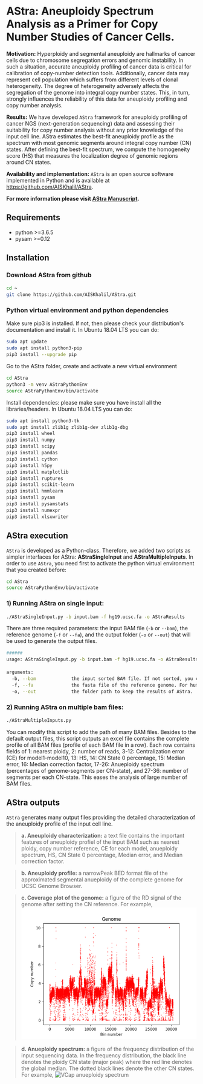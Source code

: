 # AStra: Aneuploidy Spectrum Analysis as a Primer for Copy Number Studies of Cancer Cells. 

**Motivation:** Hyperploidy and segmental aneuploidy are hallmarks of cancer cells due to chromosome segregation errors and genomic instability. In such a situation, accurate aneuploidy profiling of cancer data is critical for calibration of copy-number detection tools. Additionally, cancer data may represent cell population which suffers from different levels of clonal heterogeneity. The degree of heterogeneity adversely affects the segregation of the genome into integral copy number states. This, in turn, strongly influences the reliability of this data for aneuploidy profiling and copy number analysis.

**Results:** We have developed `AStra` framework for aneuploidy profiling of cancer NGS (next-generation sequencing) data and assessing their suitability for copy number analysis without any prior knowledge of the input cell line. AStra estimates the best-fit aneuploidy profile as the spectrum with most genomic segments around integral copy number (CN) states. After defining the best-fit spectrum, we compute the homogeneity score (HS) that measures the localization degree of genomic regions around CN states.

**Availability and implementation:** `AStra` is an open source software implemented in Python and is available at https://github.com/AISKhalil/AStra.

**For more information please visit [AStra Manuscript](https://www.biorxiv.org/content/10.1101/639294v1?rss=1).**


## Requirements

- python >=3.6.5
- pysam  >=0.12

## Installation

### Download AStra from github

```bash
cd ~
git clone https://github.com/AISKhalil/AStra.git
```

### Python virtual environment and python dependencies

Make sure pip3 is installed. If not, then please check your distribution's documentation and install it. In Ubuntu 18.04 LTS you can do:

```bash
sudo apt update
sudo apt install python3-pip
pip3 install --upgrade pip
```

Go to the AStra folder, create and activate a new virtual environment

```bash
cd AStra
python3 -m venv AStraPythonEnv
source AStraPythonEnv/bin/activate
```

Install dependencies: please make sure you have install all the libraries/headers. In Ubuntu 18.04 LTS you can do:

```bash
sudo apt install python3-tk
sudo apt install zlib1g zlib1g-dev zlib1g-dbg
pip3 install wheel
pip3 install numpy
pip3 install scipy
pip3 install pandas
pip3 install cython
pip3 install h5py
pip3 install matplotlib
pip3 install ruptures
pip3 install scikit-learn
pip3 install hmmlearn
pip3 install pysam
pip3 install pysamstats
pip3 install numexpr
pip3 install xlsxwriter
```


## AStra execution 

`AStra` is developed as a Python-class. Therefore, we added two scripts as simpler interfaces for AStra: **AStraSingleInput** and **AStraMultipleInputs**. In order to use `AStra`, you need first to activate the python virtual environment that you created before:

```bash
cd AStra
source AStraPythonEnv/bin/activate
```

### 1) Running AStra on single input:

```bash
./AStraSingleInput.py -b input.bam -f hg19.ucsc.fa -o AStraResults
```

There are three required parameters: the input BAM file (`-b` or `--bam`), the reference genome (`-f` or `--fa`), and the output folder (`-o` or `--out`) that will be used to generate the output files.

```bash
######
usage: AStraSingleInput.py -b input.bam -f hg19.ucsc.fa -o AStraResults

arguments:
  -b, --bam             the input sorted BAM file. If not sorted, you can use samtools to sort it ("samtools sort input.bam > input.sorted.bam").
  -f, --fa              the fasta file of the reference genome. For human hg19, you can download from http://hgdownload.cse.ucsc.edu/goldenPath/hg19/bigZips/hg19.fa.gz.
  -o, --out             the folder path to keep the results of AStra.
```

### 2) Running AStra on multiple bam files:

```bash
./AStraMultipleInputs.py
```

You can modify this script to add the path of many BAM files. Besides to the default output files, this script outputs an excel file contains the complete profile of all BAM files (profile of each BAM file in a row). Each row contains fields of 1: nearest ploidy, 2: number of reads, 3-12: Centralization error (CE) for model1-model10, 13: HS, 14: CN State 0 percentage, 15: Median error, 16: Median correction factor, 17-26: Anueploidy spectrum (percentages of genome-segments per CN-state), and 27-36: number of segments per each CN-state. This eases the analysis of large number of BAM files.


## AStra outputs 

`AStra` generates many output files providing the detailed characterization of the aneuploidy profile 
of the input cell line. 

>    **a. Aneuploidy characterization:** a text file contains the important features of aneuploidy profiel of the input BAM
>    such as nearest ploidy, copy number reference, CE for each model, anueploidy spectrum, HS, CN State 0 percentage, Median 
>    error, and Median correction factor.
   
>    **b. Aneuploidy profile:** a narrowPeak BED format file of the approximated segmental anueploidy of the complete genome
>    for UCSC Genome Browser.

>    **c. Coverage plot of the genome:** a figure of the RD signal of the genome after setting the CN reference. For example, 
![VCaP coverage plot](/AStraResults/VCap_ENCFF273KUS_ENCFF466WDC_merged_Input_hg19_CK_bowtie2_default_rmdup.removed.blackList.Region.bedtools_GenomeRD.png)
 
>    **d. Anueploidy spectrum:** a figure of the frequency distribution of the input sequencing data. In the frequency distribution,
>    the black line denotes the ploidy CN state (major peak) where the red line denotes the global median. The dotted black lines 
>    denote the other CN states. For example,
![VCap anueploidy spectrum](/AStraResults/VCap_ENCFF273KUS_ENCFF466WDC_merged_Input_hg19_CK_bowtie2_default_rmdup.removed.blackList.Region.bedtools_200bin_GenomeHistogramD.png)
 
